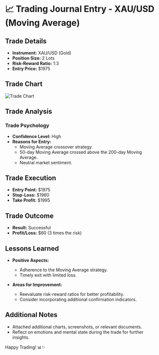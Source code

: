 # 📈 Trading Journal Entry - XAU/USD (Moving Average)

## Trade Details

- **Instrument:** XAU/USD (Gold)
- **Position Size:** 2 Lots
- **Risk-Reward Ratio:** 1:3
- **Entry Price:** $1975

## Trade Chart

![Trade Chart](insert_chart_image_url_here)

## Trade Analysis

### Trade Psychology

- **Confidence Level:** High
- **Reasons for Entry:**
  - Moving Average crossover strategy.
  - 50-day Moving Average crossed above the 200-day Moving Average.
  - Neutral market sentiment.

## Trade Execution

- **Entry Point:** $1975
- **Stop-Loss:** $1960
- **Take Profit:** $1995

## Trade Outcome

- **Result:** Successful
- **Profit/Loss:** $60 (3 times the risk)

## Lessons Learned

- **Positive Aspects:**
  - Adherence to the Moving Average strategy.
  - Timely exit with limited loss.

- **Areas for Improvement:**
  - Reevaluate risk-reward ratios for better profitability.
  - Consider incorporating additional confirmation indicators.

## Additional Notes

- Attached additional charts, screenshots, or relevant documents.
- Reflect on emotions and mental state during the trade for further insights.

Happy Trading! 📊✨
